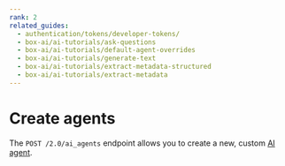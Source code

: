 ```yaml
---
rank: 2
related_guides:
  - authentication/tokens/developer-tokens/
  - box-ai/ai-tutorials/ask-questions
  - box-ai/ai-tutorials/default-agent-overrides
  - box-ai/ai-tutorials/generate-text
  - box-ai/ai-tutorials/extract-metadata-structured
  - box-ai/ai-tutorials/extract-metadata
---
```

# Create agents

The `POST /2.0/ai_agents` endpoint allows you to create a new, custom [AI agent][agents]. 


[agents]: g://box-ai/ai-agents/index.md
<!-- This doc should include information on how to create / update / delete agents -->